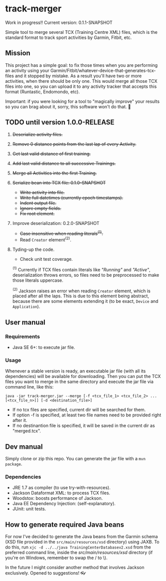 # track-merger
Work in progress!!
Current version: 0.1.1-SNAPSHOT

Simple tool to merge several TCX (Training Centre XML) files, which is the standard format to track sport activities by Garmin, Fitbit, etc.

## Mission
This project has a simple goal: to fix those times when you are performing an activity using your Garmin/Fitbit/whatever-device-that-generates-tcx-files and it stopped by mistake. As a result you'll have two or more activities, when there should be only one. This would merge all those TCX files into one, so you can upload it to any activity tracker that accepts this format (Runtastic, Endomondo, etc).

Important: if you were looking for a tool to "magically improve" your results so you can brag about it, sorry, this software won't do that. :running:

## TODO until version 1.0.0-RELEASE
1. ~~Deserialize activity files.~~
2. ~~Remove 0 distance points from the last lap of every Activity.~~
3. ~~Get last valid distance of first training.~~
4. ~~Add last valid distance to all successive Trainings.~~
5. ~~Merge all Activities into the first Training.~~
6. ~~Serialize bean into TCX file: 0.1.0-SNAPSHOT~~
    * ~~Write activity into file.~~
    * ~~Write full datetimes (currently epoch timestamps).~~
    * ~~Indent output file.~~
    * ~~Ignore empty fields.~~
    * ~~Fix root element.~~
7. Improve deserialization: 0.2.0-SNAPSHOT
    * ~~Case insensitive when reading literals<sup>(1)</sup>.~~
    * Read `Creator` element<sup>(2)</sup>.
8. Tyding-up the code.
    * Check unit test coverage.

    <sup>(1)</sup> Currently if TCX files contain literals like _"Running"_ and _"Active"_, deserialization throws errors, so files need to be preprocessed to make those literals uppercase.

    <sup>(2)</sup> Jackson raises an error when reading `Creator` element, which is placed after all the laps. This is due to this element being abstract, because there are some elements extending it (to be exact, `Device` and `Application`).

## User manual

### Requirements
- Java SE 6+: to execute jar file.

### Usage
Whenever a stable version is ready, an executable jar file (with all its dependencies) will be available for downloading. Then you can put the TCX files you want to merge in the same directory and execute the jar file via command line, like this:
```
java -jar track-merger.jar --merge [-f <tcx_file_1> <tcx_file_2> ... [<tcx_file_n>]] [-d <destination_file>]
```
- If no tcx files are specified, current dir will be searched for them.
- If option -f is specified, at least two file names need to be provided right after it.
- If no destinantion file is specified, it will be saved in the current dir as "merged.tcx".

## Dev manual
Simply clone or zip this repo. You can generate the jar file with a `mvn package`.

### Dependencies
- JRE 1.7 as compiler (to use try-with-resources).
- Jackson Dataformat XML: to process TCX files.
- Woodstox: boosts performance of Jackson.
- Java EE Dependency Injection: (self-explanatory).
- JUnit: unit tests.

## How to generate required Java beans
For now I've decided to generate the Java beans from the Garmin schema (XSD file provided in the `src/main/resources/xsd` directory) using JAXB. To do this, run `xjc -d ../../java TrainingCenterDatabasev2.xsd` from the preferred command line, inside the _src/main/resources/xsd_ directory (if you're on Windows, remember to swap the / to \\).

In the future I might consider another method that involves Jackson exclusively. Opened to suggestions! :eyeglasses:
